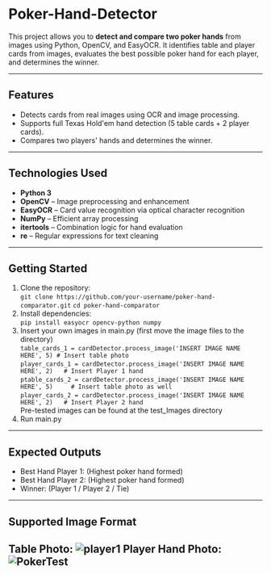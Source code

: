 # Poker-Hand-Detector
This project allows you to **detect and compare two poker hands** from images using Python, OpenCV, and EasyOCR. It identifies table and player cards from images, evaluates the best possible poker hand for each player, and determines the winner.

---
## Features
- Detects cards from real images using OCR and image processing.
- Supports full Texas Hold'em hand detection (5 table cards + 2 player cards).
- Compares two players' hands and determines the winner.
---

## Technologies Used

- **Python 3**
- **OpenCV** – Image preprocessing and enhancement
- **EasyOCR** – Card value recognition via optical character recognition
- **NumPy** – Efficient array processing
- **itertools** – Combination logic for hand evaluation
- **re** – Regular expressions for text cleaning

---
## Getting Started
1. Clone the repository: \
   ``` git clone https://github.com/your-username/poker-hand-comparator.git ```
   ``` cd poker-hand-comparator ```
2. Install dependencies: \
   ``` pip install easyocr opencv-python numpy ```
3. Insert your own images in main.py (first move the image files to the directory)\
   ``` table_cards_1 = cardDetector.process_image('INSERT IMAGE NAME HERE', 5) # Insert table photo ``` \
   ``` player_cards_1 = cardDetector.process_image('INSERT IMAGE NAME HERE', 2)   # Insert Player 1 hand ``` \
   ``` ptable_cards_2 = cardDetector.process_image('INSERT IMAGE NAME HERE', 5)     # Insert table photo as well ``` \
   ``` player_cards_2 = cardDetector.process_image('INSERT IMAGE NAME HERE', 2)   # Insert Player 2 hand ```
   <br>Pre-tested images can be found at the test_Images directory
5. Run main.py

---
## Expected Outputs 
- Best Hand Player 1: (Highest poker hand formed)
- Best Hand Player 2: (Highest poker hand formed)
- Winner: (Player 1 / Player 2 / Tie)
---
## Supported Image Format
Table Photo:
![player1](https://github.com/user-attachments/assets/bcb32514-8195-4c4e-a95b-ecda824166bf)
Player Hand Photo:
![PokerTest](https://github.com/user-attachments/assets/a525107d-db3f-46d6-b9aa-bde36ead37a3)
---


